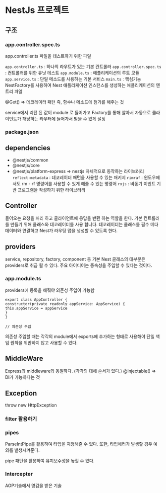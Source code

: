 # NestJs 프로젝트

## 구조

### app.controller.spec.ts

app.controller.ts 파일을 테스트하기 위한 파일

`app.controller.ts` : 하나의 라우트가 있는 기본 컨트롤러
`app.controller.spec.ts` : 컨트롤러를 위한 유닛 테스트
`app.module.ts` : 애플리케이션의 루트 모듈
`app.service.ts` : 단일 메소드를 사용하는 기본 서비스
`main.ts` : 핵심기능 NestFactory를 사용하여 Nest 애플리케이션 인스턴스를 생성하는 애플리케이션의 엔트리 파일

@Get() => 데코레이터 패턴 즉, 함수나 메소드에 첨가를 해주는 것

service에서 리턴 된 값이 module 로 들어가고 Factory를 통해 알아서 자동으로 클라이언트가 해당하는 라우터에 들어가서 받을 수 있게 설정

### package.json

## dependencies

- @nestjs/common
- @nestjs/core
- @nestjs/platform-express
  => nestjs 자체적으로 동작하는 라이브러리
  `reflect-metadata` : 데코레이터 패턴을 사용할 수 있는 패키지
  `rimraf` : 윈도우에서도 rm - rf 명령어를 사용할 수 있게 해줄 수 있는 명령어
  `rxjs` : 비동기 이벤트 기반 프로그램을 작성하기 위한 라이브러리

## Controller

들어오는 요청을 처리 하고 클라이언트에 응답을 반환 하는 역할을 한다.
기본 컨트롤러를 만들기 위해 클래스와 데코레이터를 사용 합니다. 데코레이터는 클래스를 필수 메타데이터와 연결하고 Nest가 라우팅 맵을 생성할 수 있도록 한다.

## providers

service, repository, factory, component 등 기본 Nest 클래스의 대부분은 providers로 취급 될 수 있다. 주요 아이디어는 중속성을 주입할 수 있다는 것이다.

### app.module.ts

providers에 등록을 해줘야 의존성 주입이 가능함

```
export class AppController {
constructor(private readonly appService: AppService) {
this.appService = appService
}
}

// 의존성 주입
```

의존성 주입할 때는 각각의 module에서 exports에 추가하는 형태로 사용해야 단일 책임 원칙을 위반하지 않고 사용할 수 있다.

## MiddleWare

Express의 middleware와 동일하다.
(각각의 대해 순서가 있다.)
@Injectable() => DI가 가능하다는 것

## Exception

throw new HttpException

### filter 활용하기

### pipes

ParseIntPipe를 활용하여 타입을 지정해줄 수 있다. 또한, 타입에러가 발생할 경우 예외를 발생시켜준다.

pipe 패턴을 활용하여 유지보수성을 높힐 수 있다.

### Intercepter

AOP기술에서 영감을 받은 기술
